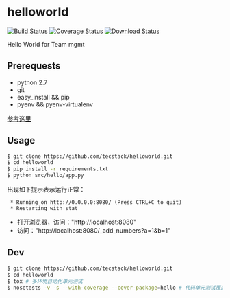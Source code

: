 # helloworld
[![Build Status](https://travis-ci.org/tecstack/helloworld.svg?branch=master)](https://travis-ci.org/tecstack/helloworld) [![Coverage Status](https://coveralls.io/repos/tecstack/helloworld/badge.svg?branch=master)](https://coveralls.io/r/tecstack/helloworld?branch=master) [![Download Status](https://img.shields.io/badge/download-1024%2Fmonth-green.svg)](https://github.com/tecstack/helloworld/)


Hello World for Team mgmt

## Prerequests

* python 2.7
* git
* easy_install && pip
* pyenv && pyenv-virtualenv

[参考这里](http://promisejohn.github.io/2015/04/15/PythonDevEnvSetting/)

## Usage

```bash
$ git clone https://github.com/tecstack/helloworld.git
$ cd helloworld
$ pip install -r requirements.txt
$ python src/hello/app.py
```
出现如下提示表示运行正常：

```
 * Running on http://0.0.0.0:8080/ (Press CTRL+C to quit)
 * Restarting with stat
```

* 打开浏览器，访问："http://localhost:8080"
* 访问："http://localhost:8080/_add_numbers?a=1&b=1"


## Dev

```bash
$ git clone https://github.com/tecstack/helloworld.git
$ cd helloworld
$ tox # 多环境自动化单元测试
$ nosetests -v -s --with-coverage --cover-package=hello # 代码单元测试覆盖率
```
